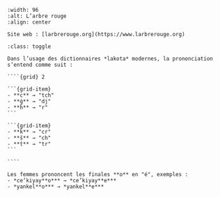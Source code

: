 <!-- pyml disable-next-line first-line-heading -->
```{figure} images/arbre-rouge.png
:width: 96
:alt: L’arbre rouge
:align: center

Site web : [larbrerouge.org](https://www.larbrerouge.org)
```

`````{admonition} Notes à propos de la prononciation
:class: toggle

Dans l’usage des dictionnaires *lakota* modernes, la prononciation s’entend comme suit :

````{grid} 2

```{grid-item}
- **c** → "tch"
- **ġ** → "dj"
- **ḣ** → "r"
```

```{grid-item}
- **ǩ** → "cr"
- **š** → "ch"
- **ṫ** → "tr"
```

````

Les femmes prononcent les finales **o** en "é", exemples :
- *ce’kiyay**o*** → *ce’kiyay**e***
- *yankel**o*** → *yankel**e***
`````
